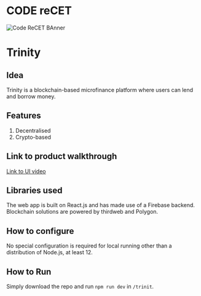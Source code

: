 

# CODE reCET

![Code ReCET BAnner](https://github.com/CODE-reCET/CodeRECET24/assets/154266304/08736571-0016-4aef-840d-94054de99db7)

# Trinity

## Idea
Trinity is a blockchain-based microfinance platform where users can lend and borrow money.

## Features 
1. Decentralised
2. Crypto-based 

## Link to product walkthrough
[Link to UI video](https://www.youtube.com/watch?v=HdAQbMqMuPE)

   
## Libraries used
The web app is built on React.js and has made use of a Firebase backend. Blockchain solutions are powered by
thirdweb and Polygon.

## How to configure
No special configuration is required for local running other than a distribution of Node.js, at least 12.

## How to Run
Simply download the repo and run ```npm run dev``` in ```/trinit```. 
